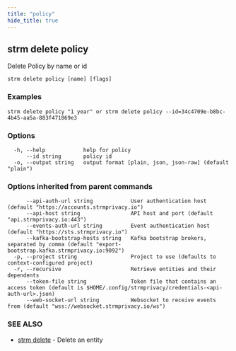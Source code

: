 ```yaml
---
title: "policy"
hide_title: true
---
```

## strm delete policy

Delete Policy by name or id

```
strm delete policy [name] [flags]
```

### Examples

```
strm delete policy "1 year" or strm delete policy --id=34c4709e-b8bc-4b45-aa5a-883f471869e3
```

### Options

```
  -h, --help            help for policy
      --id string       policy id
  -o, --output string   output format [plain, json, json-raw] (default "plain")
```

### Options inherited from parent commands

```
      --api-auth-url string            User authentication host (default "https://accounts.strmprivacy.io")
      --api-host string                API host and port (default "api.strmprivacy.io:443")
      --events-auth-url string         Event authentication host (default "https://sts.strmprivacy.io")
      --kafka-bootstrap-hosts string   Kafka bootstrap brokers, separated by comma (default "export-bootstrap.kafka.strmprivacy.io:9092")
  -p, --project string                 Project to use (defaults to context-configured project)
  -r, --recursive                      Retrieve entities and their dependents
      --token-file string              Token file that contains an access token (default is $HOME/.config/strmprivacy/credentials-<api-auth-url>.json)
      --web-socket-url string          Websocket to receive events from (default "wss://websocket.strmprivacy.io/ws")
```

### SEE ALSO

* [strm delete](docs/04-reference/01-cli-reference/strm/delete/index.md)	 - Delete an entity

